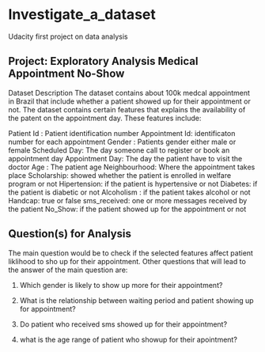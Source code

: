 # Investigate_a_dataset
Udacity first project on data analysis
## Project: Exploratory Analysis Medical Appointment No-Show
Dataset Description
The dataset contains about 100k medcal appointment in Brazil that include whether a patient showed up for their appointment or not. The dataset contains certain features that explains the availability of the patent on the appointment day. These features include:

Patient Id : Patient identification number
Appointment Id: identificaton number for each appointment
Gender : Patients gender either male or female
Scheduled Day: The day someone call to register or book an appointment day
Appointment Day: The day the patient have to visit the doctor
Age : The patient age
Neighbourhood: Where the appointment takes place
Scholarship: showed whether the patient is enrolled in welfare program or not
Hipertension: if the patient is hypertensive or not
Diabetes: if the patient is diabetic or not
Alcoholism : if the patient takes alcohol or not
Handcap: true or false
sms_received: one or more messages received by the patient
No_Show: if the patient showed up for the appointment or not

## Question(s) for Analysis
The main question would be to check if the selected features affect patient liklihood to sho up for their appointment. Other questions that will lead to the answer of the main question are:

1. Which gender is likely to show up more for their appointment?

2. What is the relationship between waiting period and patient showing up for appointment?
3. Do patient who received sms showed up for their appointment?
4. what is the age range of patient who showup for their apointment?
